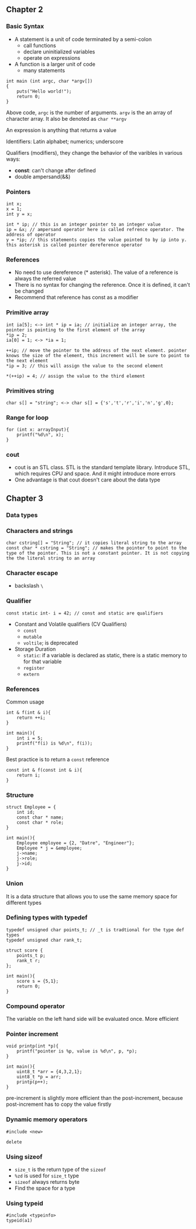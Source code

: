 ## Chapter 2
### Basic Syntax
- A statement is a unit of code terminated by a semi-colon
    - call functions
    - declare uninitialized variables
    - operate on expressions
- A function is a larger unit of code
    - many statements

```
int main (int argc, char *argv[])
{
    puts("Hello world!");
    return 0;
}
```
Above code, `argc` is the number of arguments. `argv` is the an array of character array. It also be denoted as `char **argv`

An expression is anything that returns a value

Identifiers: Latin alphabet; numerics; underscore

Qualifiers (modifiers), they change the behavior of the varibles in various ways:

- **const**: can't change after defined
- double ampersand(&&)

### Pointers
```
int x;
x = 1;
int y = x;

int * ip; // this is an integer pointer to an integer value
ip = &x; // ampersand operator here is called refrence operator. The address of operator
y = *ip; // this statements copies the value pointed to by ip into y. this asterisk is called pointer dereference operator
```

### References
- No need to use dereference (* asterisk). The value of a reference is always the referred value
- There is no syntax for changing the reference. Once it is defined, it can't be changed
- Recommend that reference has const as a modifier

### Primitive array

```
int ia[5]; <-> int * ip = ia; // initialize an integer array, the pointer is pointing to the first element of the array
*ip = 2;
ia[0] = 1; <-> *ia = 1;

++ip; // move the pointer to the address of the next element. pointer knows the size of the element, this increment will be sure to point to the next element
*ip = 3; // this will assign the value to the second element

*(++ip) = 4; // assign the value to the third element
```

### Primitives string
```
char s[] = "string"; <-> char s[] = {'s','t','r','i','n','g',0};
```

### Range for loop
```
for (int x: arrayInput){
    printf("%d\n", x);
}
```

### cout
- cout is an STL class. STL is the standard template library. Introduce STL, which requires CPU and space. And it might introduce more errors
- One advantage is that cout doesn't care about the data type

## Chapter 3
### Data types

### Characters and strings
```
char cstring[] = "String"; // it copies literal string to the array
const char * cstring = "String"; // makes the pointer to point to the type of the pointer. This is not a constant pointer. It is not copying the the literal string to an array
```

### Character escape
- backslash `\`

### Qualifier
`const static int- i = 42; // const and static are qualifiers`

- Constant and Volatile qualifiers (CV Qualifiers)
    - `const`
    - `mutable`
    - `voltile`; is deprecated
- Storage Duration
    - `static`: if a variable is declared as static, there is a static memory to for that variable
    - `register`
    - `extern`

### References
Common usage
```
int & f(int & i){
    return ++i;
}

int main(){
    int i = 5;
    printf("f(i) is %d\n", f(i));
}
```
Best practice is to return a `const` reference
```
const int & f(const int & i){
    return i;
}
```

### Structure
```
struct Employee = {
    int id;
    const char * name;
    const char * role;
}

int main(){
    Employee employee = {2, "Datre", "Engineer"};
    Employee * j = &employee;
    j->name;
    j->role;
    j->id;
}
```

### Union
It is a data structure that allows you to use the same memory space for different types

### Defining types with typedef
```
typedef unsigned char points_t; // _t is tradtional for the type def types
typedef unsigned char rank_t;

struct score {
    points_t p;
    rank_t r;
};

int main(){
    score s = {5,1};
    return 0;
}
```
### Compound operator
The variable on the left hand side will be evaluated once. More efficient

### Pointer increment
```
void printp(int *p){
    printf("pointer is %p, value is %d\n", p, *p);
}

int main(){
    uint8_t *arr = {4,3,2,1};
    uint8_t *p = arr;
    printp(p++);
}
```
pre-increment is slightly more efficient than the post-increment, because post-increment has to copy the value firstly

### Dynamic memory operators
```
#include <new>

delete
```

### Using sizeof
- `size_t` is the return type of the `sizeof`
- `%zd` is used for `size_t` type
- `sizeof` always returns byte
- Find the space for a type

### Using typeid
```
#include <typeinfo>
typeid(a1)
```